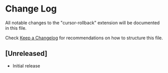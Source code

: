 # Change Log

All notable changes to the "cursor-rollback" extension will be documented in this file.

Check [Keep a Changelog](http://keepachangelog.com/) for recommendations on how to structure this file.

## [Unreleased]

- Initial release